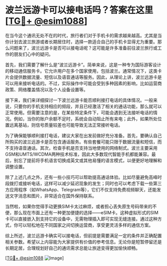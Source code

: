 # 波兰远游卡可以接电话吗？答案在这里[[TG💪+ @esim1088](https://t.me/s/esim1088)]

在当今这个通讯无处不在的时代，旅行者们对于手机卡的需求越来越高。尤其是当你计划去波兰旅游或者长期居住时，选择一款适合自己的手机卡显得尤为重要。那么问题来了，波兰远游卡是否可以接电话呢？这可能是许多准备前往波兰旅行或工作的朋友们心中的疑问。

首先，我们需要了解什么是“波兰远游卡”。简单来说，这是一种专为国际游客设计的移动通信服务卡。它允许用户在多个国家使用，包括波兰。通常情况下，这类卡片会提供数据流量、短信以及语音通话等服务。因此，从理论上讲，波兰远游卡是可以用来接听电话的。不过，实际操作中可能会受到多种因素的影响，比如运营商政策、网络覆盖情况以及个人设备设置等。

接下来，我们来详细探讨一下波兰远游卡能否顺利接打电话的具体情况。一般来说，只要你的手机支持相应的频段，并且已经激活了相关的通话功能，那么就可以正常使用。但需要注意的是，在某些特定条件下，可能会遇到无法接听电话的情况。例如，当你的账户余额不足时，系统会自动阻止所有来电；此外，如果所处位置远离基站，则信号质量较差也可能导致无法正常接听电话。

为了确保能够顺利接打电话，建议大家在出发前做好充分准备。首先，要确认自己所购买的波兰远游卡是否包含通话服务。有些套餐可能只限于数据流量和短信，而不支持语音通话。其次，检查手机是否支持当地使用的网络制式。波兰主要采用GSM和UMTS/WCDMA两种技术标准，因此大多数现代智能手机都能兼容。最后，别忘了提前将手机语言切换成英文或其他易懂的语言模式，以便更好地理解和调整设置。

除了上述几点之外，还有一些小技巧可以帮助提高通话体验。比如尽量避免高峰时段拨打或接听电话，这样可以减少延迟现象的发生；同时也可以考虑下载一些第三方应用程序（如WhatsApp、Telegram等），它们不仅支持免费视频聊天，还能发送文字消息和图片，非常适合在国外保持联系。

当然啦，如果你觉得手动更换SIM卡太过麻烦，或者担心丢失原生号码带来的不便，那么现在市面上还有一种更加便捷的选择——eSIM卡。这种虚拟形式的SIM卡可以直接嵌入到支持它的设备中，无需物理插入即可实现无缝连接。通过这种方式，你可以轻松地在不同国家之间切换运营商，享受更灵活多样的通信方案。

综上所述，波兰远游卡确实可以接电话，但前提是需要满足一定的条件并正确配置相关参数。希望以上内容能为大家提供有价值的参考信息。无论你是短暂停留还是长期定居，合理规划好自己的通讯需求总能让旅途变得更加愉快顺畅。

[[TG💪+ @esim1088](https://t.me/s/esim1088) ![Image](https://i.postimg.cc/4NQfJmqS/Snipaste-2025-05-13-00-14-12.png)]